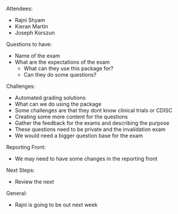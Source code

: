 Attendees: 

- Rajni Shyam 
- Kieran Martin 
- Joseph Korszun 


Questions to have: 

- Name of the exam
- What are the expectations of the exam 
	- What can they use this package for? 
	- Can they do some questions? 


Challenges: 

- Automated grading solutions 
- What can we do using the package
- Some challenges are that they dont know clinical trials or CDISC
- Creating some more content for the questions
- Gather the feedback for the exams and describing the purpose 
- These questions need to be private and the invalidation exam 
- We would need a bigger question base for the exam 


Reporting Front: 

- We may need to have some changes in the reporting front 


Next Steps: 

- Review the next 

General:

- Rajni is going to be out next week
